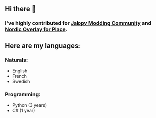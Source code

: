 ## Hi there 👋

### I've highly contributed for [Jalopy Modding Community](https://github.com/Jalopy-Mods) and [Nordic Overlay for Place](https://github.com/MeblIkea/NordicPlace).

## Here are my languages:
### Naturals:
- English
- French
- Swedish

### Programming:
- Python (3 years)
- C# (1 year)
